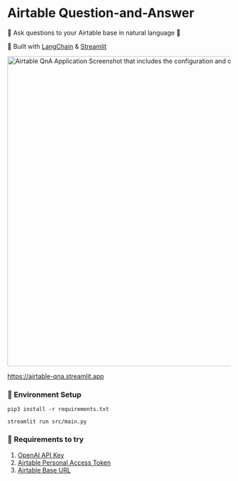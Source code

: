 # Airtable Question-and-Answer

🤖 Ask questions to your Airtable base in natural language 🤖

💪 Built with [LangChain](https://github.com/hwchase17/langchain) & [Streamlit](https://streamlit.io/)

<img width="700" alt="Airtable QnA Application Screenshot that includes the configuration and options to ask question" src="https://github.com/ikram-shah/airtable-qna/assets/17762967/84b5516e-7b05-4146-b672-fceaa86f9ce6">

https://airtable-qna.streamlit.app


### 🌲 Environment Setup

```shell
pip3 install -r requirements.txt
```

```shell
streamlit run src/main.py
```

### 🔑 Requirements to try

1. [OpenAI API Key](https://platform.openai.com/account/api-keys)
2. [Airtable Personal Access Token](https://airtable.com/developers/web/guides/personal-access-tokens#creating-a-token)
3. [Airtable Base URL](https://www.highviewapps.com/kb/where-can-i-find-the-airtable-base-id-and-table-id/)

